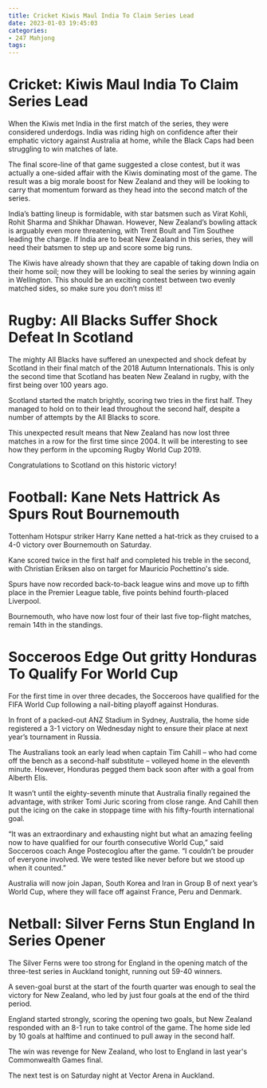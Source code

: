 ```yaml
---
title: Cricket Kiwis Maul India To Claim Series Lead
date: 2023-01-03 19:45:03
categories:
- 247 Mahjong
tags:
---
```



#  Cricket: Kiwis Maul India To Claim Series Lead

When the Kiwis met India in the first match of the series, they were considered underdogs. India was riding high on confidence after their emphatic victory against Australia at home, while the Black Caps had been struggling to win matches of late.

The final score-line of that game suggested a close contest, but it was actually a one-sided affair with the Kiwis dominating most of the game. The result was a big morale boost for New Zealand and they will be looking to carry that momentum forward as they head into the second match of the series.

India’s batting lineup is formidable, with star batsmen such as Virat Kohli, Rohit Sharma and Shikhar Dhawan. However, New Zealand’s bowling attack is arguably even more threatening, with Trent Boult and Tim Southee leading the charge. If India are to beat New Zealand in this series, they will need their batsmen to step up and score some big runs.

The Kiwis have already shown that they are capable of taking down India on their home soil; now they will be looking to seal the series by winning again in Wellington. This should be an exciting contest between two evenly matched sides, so make sure you don’t miss it!

#  Rugby: All Blacks Suffer Shock Defeat In Scotland

The mighty All Blacks have suffered an unexpected and shock defeat by Scotland in their final match of the 2018 Autumn Internationals. This is only the second time that Scotland has beaten New Zealand in rugby, with the first being over 100 years ago.

Scotland started the match brightly, scoring two tries in the first half. They managed to hold on to their lead throughout the second half, despite a number of attempts by the All Blacks to score.

This unexpected result means that New Zealand has now lost three matches in a row for the first time since 2004. It will be interesting to see how they perform in the upcoming Rugby World Cup 2019.

Congratulations to Scotland on this historic victory!

#  Football: Kane Nets Hattrick As Spurs Rout Bournemouth

Tottenham Hotspur striker Harry Kane netted a hat-trick as they cruised to a 4-0 victory over Bournemouth on Saturday.

Kane scored twice in the first half and completed his treble in the second, with Christian Eriksen also on target for Mauricio Pochettino's side.

Spurs have now recorded back-to-back league wins and move up to fifth place in the Premier League table, five points behind fourth-placed Liverpool.

Bournemouth, who have now lost four of their last five top-flight matches, remain 14th in the standings.

#  Socceroos Edge Out gritty Honduras To Qualify For World Cup

For the first time in over three decades, the Socceroos have qualified for the FIFA World Cup following a nail-biting playoff against Honduras.

In front of a packed-out ANZ Stadium in Sydney, Australia, the home side registered a 3-1 victory on Wednesday night to ensure their place at next year’s tournament in Russia.

The Australians took an early lead when captain Tim Cahill – who had come off the bench as a second-half substitute – volleyed home in the eleventh minute. However, Honduras pegged them back soon after with a goal from Alberth Elis.

It wasn’t until the eighty-seventh minute that Australia finally regained the advantage, with striker Tomi Juric scoring from close range. And Cahill then put the icing on the cake in stoppage time with his fifty-fourth international goal.

“It was an extraordinary and exhausting night but what an amazing feeling now to have qualified for our fourth consecutive World Cup,” said Socceroos coach Ange Postecoglou after the game. “I couldn’t be prouder of everyone involved. We were tested like never before but we stood up when it counted.”

Australia will now join Japan, South Korea and Iran in Group B of next year’s World Cup, where they will face off against France, Peru and Denmark.

#  Netball: Silver Ferns Stun England In Series Opener

The Silver Ferns were too strong for England in the opening match of the three-test series in Auckland tonight, running out 59-40 winners.

A seven-goal burst at the start of the fourth quarter was enough to seal the victory for New Zealand, who led by just four goals at the end of the third period.

England started strongly, scoring the opening two goals, but New Zealand responded with an 8-1 run to take control of the game. The home side led by 10 goals at halftime and continued to pull away in the second half.

The win was revenge for New Zealand, who lost to England in last year's Commonwealth Games final.

The next test is on Saturday night at Vector Arena in Auckland.